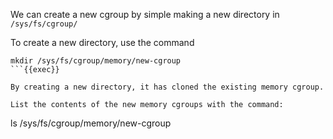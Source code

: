We can create a new cgroup by simple making a new directory in `/sys/fs/cgroup/`

To create a new directory, use the command 
```
mkdir /sys/fs/cgroup/memory/new-cgroup
```{{exec}}

By creating a new directory, it has cloned the existing memory cgroup. 

List the contents of the new memory cgroups with the command:
```
ls /sys/fs/cgroup/memory/new-cgroup
```{{exec}}


